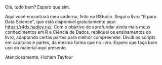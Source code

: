 Olá, tudo bem? Espero que sim.

Aqui você encontrará meu caderno, feito no RStudio. Segui o livro "R para Data Science", que está disponível gratuitamente aqui: https://r4ds.hadley.nz/. Com o objetivo de aprofundar ainda mais meus conhecimentos em R e Ciência de Dados, repliquei os ensinamentos do livro, adaptando certas partes para melhor compreender. Dividi os scripts em capítulos e partes, da mesma forma que no livro. Espero que faça bom uso do material aqui presente.

Atenciosamente, Hicham Tayfour
